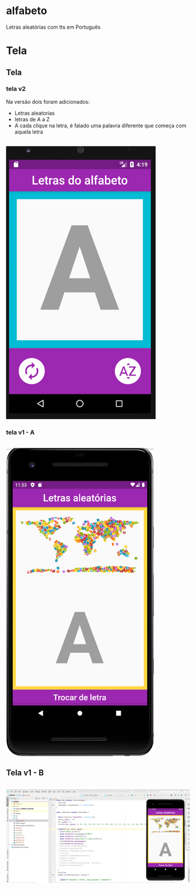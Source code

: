 # alfabeto

Letras aleatórias com tts em Português

# Tela

## Tela

### tela v2
<p>
Na versão dois foram adicionados:
 <ul>
    <li>Letras aleatorias</li>
    <li>letras de A a Z</li>
    <li>A cada clique na letra, é falado uma palavra diferente que começa com aquela letra</li>
 </ul>
</p>
<p>
 <br/><img src="https://github.com/alexandreximenes/flutter/blob/master/3 Letras do alfabeto/alfabeto/images/tela_v2.PNG" alt="tela v2 app">
</p>


### tela v1 - A
<p>
 <br/><img src="https://github.com/alexandreximenes/flutter/blob/master/3 Letras do alfabeto/alfabeto/images/tela.PNG" alt="tela app">
</p>


## Tela v1 - B

<p>
 <br/><img src="https://github.com/alexandreximenes/flutter/blob/master/3 Letras do alfabeto/alfabeto/images/tela2.PNG" alt="tela Android studio">
</p>
